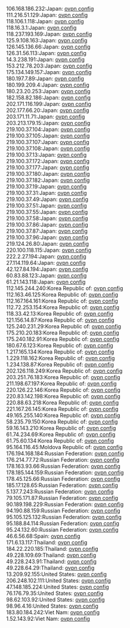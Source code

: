 106.168.186.232:Japan: [ovpn config](vpn/106_168_186_232.ovpn)  
111.216.51.129:Japan: [ovpn config](vpn/111_216_51_129.ovpn)  
118.106.1.118:Japan: [ovpn config](vpn/118_106_1_118.ovpn)  
118.16.3.1:Japan: [ovpn config](vpn/118_16_3_1.ovpn)  
118.237.193.169:Japan: [ovpn config](vpn/118_237_193_169.ovpn)  
125.9.108.163:Japan: [ovpn config](vpn/125_9_108_163.ovpn)  
126.145.136.66:Japan: [ovpn config](vpn/126_145_136_66.ovpn)  
126.31.56.113:Japan: [ovpn config](vpn/126_31_56_113.ovpn)  
14.3.238.191:Japan: [ovpn config](vpn/14_3_238_191.ovpn)  
153.212.78.203:Japan: [ovpn config](vpn/153_212_78_203.ovpn)  
175.134.149.157:Japan: [ovpn config](vpn/175_134_149_157.ovpn)  
180.197.7.89:Japan: [ovpn config](vpn/180_197_7_89.ovpn)  
180.199.209.4:Japan: [ovpn config](vpn/180_199_209_4.ovpn)  
180.23.20.253:Japan: [ovpn config](vpn/180_23_20_253.ovpn)  
182.158.82.186:Japan: [ovpn config](vpn/182_158_82_186.ovpn)  
202.171.116.199:Japan: [ovpn config](vpn/202_171_116_199.ovpn)  
202.177.66.20:Japan: [ovpn config](vpn/202_177_66_20.ovpn)  
203.171.11.71:Japan: [ovpn config](vpn/203_171_11_71.ovpn)  
203.213.179.15:Japan: [ovpn config](vpn/203_213_179_15.ovpn)  
219.100.37.104:Japan: [ovpn config](vpn/219_100_37_104.ovpn)  
219.100.37.105:Japan: [ovpn config](vpn/219_100_37_105.ovpn)  
219.100.37.107:Japan: [ovpn config](vpn/219_100_37_107.ovpn)  
219.100.37.108:Japan: [ovpn config](vpn/219_100_37_108.ovpn)  
219.100.37.13:Japan: [ovpn config](vpn/219_100_37_13.ovpn)  
219.100.37.172:Japan: [ovpn config](vpn/219_100_37_172.ovpn)  
219.100.37.177:Japan: [ovpn config](vpn/219_100_37_177.ovpn)  
219.100.37.180:Japan: [ovpn config](vpn/219_100_37_180.ovpn)  
219.100.37.182:Japan: [ovpn config](vpn/219_100_37_182.ovpn)  
219.100.37.19:Japan: [ovpn config](vpn/219_100_37_19.ovpn)  
219.100.37.31:Japan: [ovpn config](vpn/219_100_37_31.ovpn)  
219.100.37.49:Japan: [ovpn config](vpn/219_100_37_49.ovpn)  
219.100.37.51:Japan: [ovpn config](vpn/219_100_37_51.ovpn)  
219.100.37.55:Japan: [ovpn config](vpn/219_100_37_55.ovpn)  
219.100.37.58:Japan: [ovpn config](vpn/219_100_37_58.ovpn)  
219.100.37.86:Japan: [ovpn config](vpn/219_100_37_86.ovpn)  
219.100.37.87:Japan: [ovpn config](vpn/219_100_37_87.ovpn)  
219.100.37.96:Japan: [ovpn config](vpn/219_100_37_96.ovpn)  
219.124.26.80:Japan: [ovpn config](vpn/219_124_26_80.ovpn)  
220.100.118.115:Japan: [ovpn config](vpn/220_100_118_115.ovpn)  
222.2.27.194:Japan: [ovpn config](vpn/222_2_27_194.ovpn)  
27.114.119.64:Japan: [ovpn config](vpn/27_114_119_64.ovpn)  
42.127.84.194:Japan: [ovpn config](vpn/42_127_84_194.ovpn)  
60.83.88.123:Japan: [ovpn config](vpn/60_83_88_123.ovpn)  
61.21.143.118:Japan: [ovpn config](vpn/61_21_143_118.ovpn)  
112.145.244.240:Korea Republic of: [ovpn config](vpn/112_145_244_240.ovpn)  
112.163.46.125:Korea Republic of: [ovpn config](vpn/112_163_46_125.ovpn)  
112.167.164.161:Korea Republic of: [ovpn config](vpn/112_167_164_161.ovpn)  
112.72.253.154:Korea Republic of: [ovpn config](vpn/112_72_253_154.ovpn)  
118.33.42.13:Korea Republic of: [ovpn config](vpn/118_33_42_13.ovpn)  
121.156.14.87:Korea Republic of: [ovpn config](vpn/121_156_14_87.ovpn)  
125.240.231.29:Korea Republic of: [ovpn config](vpn/125_240_231_29.ovpn)  
175.210.20.183:Korea Republic of: [ovpn config](vpn/175_210_20_183.ovpn)  
175.240.182.91:Korea Republic of: [ovpn config](vpn/175_240_182_91.ovpn)  
180.67.6.123:Korea Republic of: [ovpn config](vpn/180_67_6_123.ovpn)  
1.217.165.134:Korea Republic of: [ovpn config](vpn/1_217_165_134.ovpn)  
1.229.118.162:Korea Republic of: [ovpn config](vpn/1_229_118_162.ovpn)  
1.234.138.87:Korea Republic of: [ovpn config](vpn/1_234_138_87.ovpn)  
202.126.118.249:Korea Republic of: [ovpn config](vpn/202_126_118_249.ovpn)  
203.251.76.183:Korea Republic of: [ovpn config](vpn/203_251_76_183.ovpn)  
211.198.67.197:Korea Republic of: [ovpn config](vpn/211_198_67_197.ovpn)  
220.126.22.146:Korea Republic of: [ovpn config](vpn/220_126_22_146.ovpn)  
220.83.142.198:Korea Republic of: [ovpn config](vpn/220_83_142_198.ovpn)  
220.88.63.218:Korea Republic of: [ovpn config](vpn/220_88_63_218.ovpn)  
221.167.26.145:Korea Republic of: [ovpn config](vpn/221_167_26_145.ovpn)  
49.165.255.140:Korea Republic of: [ovpn config](vpn/49_165_255_140.ovpn)  
58.235.79.150:Korea Republic of: [ovpn config](vpn/58_235_79_150.ovpn)  
59.16.143.210:Korea Republic of: [ovpn config](vpn/59_16_143_210.ovpn)  
61.74.234.69:Korea Republic of: [ovpn config](vpn/61_74_234_69.ovpn)  
61.75.60.134:Korea Republic of: [ovpn config](vpn/61_75_60_134.ovpn)  
95.164.116.45:Moldova Republic of: [ovpn config](vpn/95_164_116_45.ovpn)  
176.194.168.184:Russian Federation: [ovpn config](vpn/176_194_168_184.ovpn)  
176.214.77.72:Russian Federation: [ovpn config](vpn/176_214_77_72.ovpn)  
178.163.93.66:Russian Federation: [ovpn config](vpn/178_163_93_66.ovpn)  
178.185.144.159:Russian Federation: [ovpn config](vpn/178_185_144_159.ovpn)  
178.45.125.66:Russian Federation: [ovpn config](vpn/178_45_125_66.ovpn)  
185.17.128.65:Russian Federation: [ovpn config](vpn/185_17_128_65.ovpn)  
5.137.7.243:Russian Federation: [ovpn config](vpn/5_137_7_243.ovpn)  
79.105.171.87:Russian Federation: [ovpn config](vpn/79_105_171_87.ovpn)  
90.189.198.229:Russian Federation: [ovpn config](vpn/90_189_198_229.ovpn)  
94.190.88.159:Russian Federation: [ovpn config](vpn/94_190_88_159.ovpn)  
95.105.125.132:Russian Federation: [ovpn config](vpn/95_105_125_132.ovpn)  
95.188.84.114:Russian Federation: [ovpn config](vpn/95_188_84_114.ovpn)  
95.24.132.60:Russian Federation: [ovpn config](vpn/95_24_132_60.ovpn)  
46.6.56.68:Spain: [ovpn config](vpn/46_6_56_68.ovpn)  
171.6.13.117:Thailand: [ovpn config](vpn/171_6_13_117.ovpn)  
184.22.220.185:Thailand: [ovpn config](vpn/184_22_220_185.ovpn)  
49.228.109.69:Thailand: [ovpn config](vpn/49_228_109_69.ovpn)  
49.228.243.91:Thailand: [ovpn config](vpn/49_228_243_91.ovpn)  
49.228.64.29:Thailand: [ovpn config](vpn/49_228_64_29.ovpn)  
13.209.92.155:United States: [ovpn config](vpn/13_209_92_155.ovpn)  
206.248.102.111:United States: [ovpn config](vpn/206_248_102_111.ovpn)  
47.148.185.224:United States: [ovpn config](vpn/47_148_185_224.ovpn)  
76.176.79.35:United States: [ovpn config](vpn/76_176_79_35.ovpn)  
98.62.103.92:United States: [ovpn config](vpn/98_62_103_92.ovpn)  
98.96.4.16:United States: [ovpn config](vpn/98_96_4_16.ovpn)  
183.80.184.242:Viet Nam: [ovpn config](vpn/183_80_184_242.ovpn)  
1.52.143.92:Viet Nam: [ovpn config](vpn/1_52_143_92.ovpn)  
